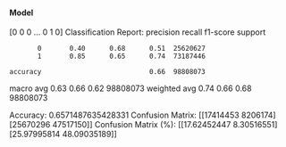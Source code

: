 #### Model
[0 0 0 ... 0 1 0]
Classification Report:
              precision    recall  f1-score   support

           0       0.40      0.68      0.51  25620627
           1       0.85      0.65      0.74  73187446

    accuracy                           0.66  98808073
   macro avg       0.63      0.66      0.62  98808073
weighted avg       0.74      0.66      0.68  98808073

Accuracy: 0.6571487635428331
Confusion Matrix:
[[17414453  8206174]
 [25670296 47517150]]
Confusion Matrix (%):
[[17.62452447  8.30516551]
 [25.97995814 48.09035189]]

